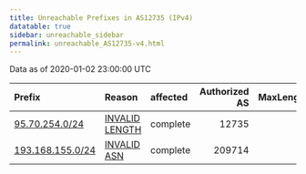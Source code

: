 ```yaml
---
title: Unreachable Prefixes in AS12735 (IPv4)
datatable: true
sidebar: unreachable_sidebar
permalink: unreachable_AS12735-v4.html
---
```


Data as of 2020-01-02 23:00:00 UTC


<div class="datatable-begin"></div>

| Prefix                                                     | Reason                                                                                                   | affected   |   Authorized AS |   MaxLength | Anchor                                         |   unreachable /24s |
|:-----------------------------------------------------------|:---------------------------------------------------------------------------------------------------------|:-----------|----------------:|------------:|:-----------------------------------------------|-------------------:|
| [95.70.254.0/24](https://stat.ripe.net/95.70.254.0/24)     | [INVALID LENGTH](https://rpki-validator.ripe.net/announcement-preview?asn=AS12735&prefix=95.70.254.0/24) | complete   |           12735 |          22 | [RIPE](unreachable_RIPE_NCC_RPKI_Root-v4.html) |                  1 |
| [193.168.155.0/24](https://stat.ripe.net/193.168.155.0/24) | [INVALID ASN](https://rpki-validator.ripe.net/announcement-preview?asn=AS12735&prefix=193.168.155.0/24)  | complete   |          209714 |          24 | [RIPE](unreachable_RIPE_NCC_RPKI_Root-v4.html) |                  1 |

<div class="datatable-end"></div>